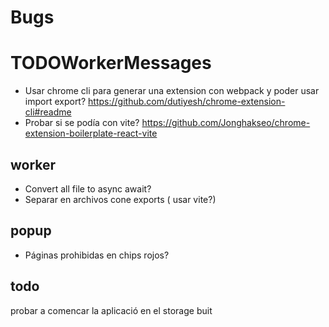 # Bugs
# TODOWorkerMessages
- Usar chrome cli para generar una extension con webpack y poder usar import export? https://github.com/dutiyesh/chrome-extension-cli#readme
- Probar si se podía con vite? https://github.com/Jonghakseo/chrome-extension-boilerplate-react-vite

## worker
- Convert all file to async await?
- Separar en archivos cone exports ( usar vite?)

## popup
- Páginas prohibidas en chips rojos?

## todo
probar a comencar la aplicació en el storage buit
